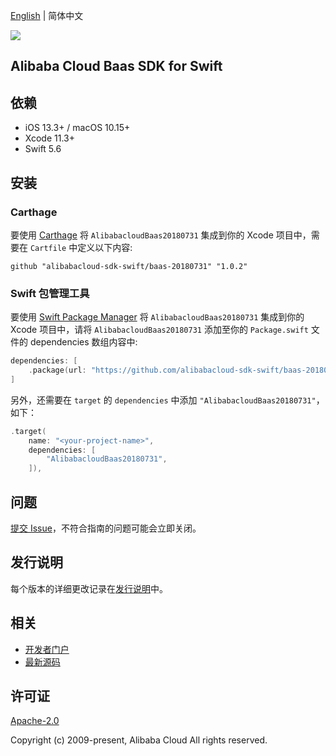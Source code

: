[English](README.md) | 简体中文

![](https://aliyunsdk-pages.alicdn.com/icons/AlibabaCloud.svg)

## Alibaba Cloud Baas SDK for Swift

## 依赖

- iOS 13.3+ / macOS 10.15+
- Xcode 11.3+
- Swift 5.6

## 安装

### Carthage

要使用 [Carthage](https://github.com/Carthage/Carthage) 将 `AlibabacloudBaas20180731` 集成到你的 Xcode 项目中，需要在 `Cartfile` 中定义以下内容:

```ogdl
github "alibabacloud-sdk-swift/baas-20180731" "1.0.2"
```

### Swift 包管理工具

要使用 [Swift Package Manager](https://swift.org/package-manager/) 将 `AlibabacloudBaas20180731` 集成到你的 Xcode 项目中，请将 `AlibabacloudBaas20180731` 添加至你的 `Package.swift` 文件的 dependencies 数组内容中:

```swift
dependencies: [
    .package(url: "https://github.com/alibabacloud-sdk-swift/baas-20180731.git", from: "1.0.2")
]
```

另外，还需要在 `target` 的 `dependencies` 中添加 `"AlibabacloudBaas20180731"`，如下：

```swift
.target(
    name: "<your-project-name>",
    dependencies: [
        "AlibabacloudBaas20180731",
    ]),
```

## 问题

[提交 Issue](https://github.com/alibabacloud-sdk-swift/baas-20180731/issues/new)，不符合指南的问题可能会立即关闭。

## 发行说明

每个版本的详细更改记录在[发行说明](./ChangeLog.txt)中。

## 相关

* [开发者门户](https://next.api.aliyun.com/home)
* [最新源码](https://github.com/alibabacloud-sdk-swift/baas-20180731)

## 许可证

[Apache-2.0](http://www.apache.org/licenses/LICENSE-2.0)

Copyright (c) 2009-present, Alibaba Cloud All rights reserved.
